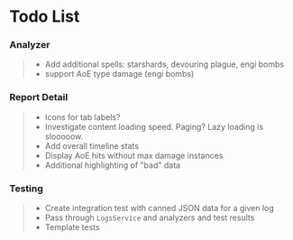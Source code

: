 # Todo List

### Analyzer
> - Add additional spells: starshards, devouring plague, engi bombs
> - support AoE type damage (engi bombs)

### Report Detail
> - Icons for tab labels?
> - Investigate content loading speed. Paging? Lazy loading is slooooow.
> - Add overall timeline stats
> - Display AoE hits without max damage instances 
> - Additional highlighting of "bad" data

### Testing
> - Create integration test with canned JSON data for a given log
> - Pass through `LogsService` and analyzers and test results
> - Template tests 
